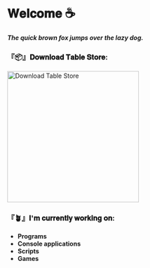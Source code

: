 
# **𝐖𝐞𝐥𝐜𝐨𝐦𝐞 ☕**

***The quick brown fox jumps over the lazy dog.***


### 『📦』**𝐃𝐨𝐰𝐧𝐥𝐨𝐚𝐝 𝐓𝐚𝐛𝐥𝐞 𝐒𝐭𝐨𝐫𝐞:**
[<img alt="Download Table Store" width="300" src="https://i.imgur.com/uGluKUl.png"/>](http://daikoje.borec.cz/Files4Download/TableStore.zip)

### **『🪴』𝐈'𝐦 𝐜𝐮𝐫𝐫𝐞𝐧𝐭𝐥𝐲 𝐰𝐨𝐫𝐤𝐢𝐧𝐠 𝐨𝐧:** 
- **Programs**
- **Console applications**
- **Scripts**
- **Games**
